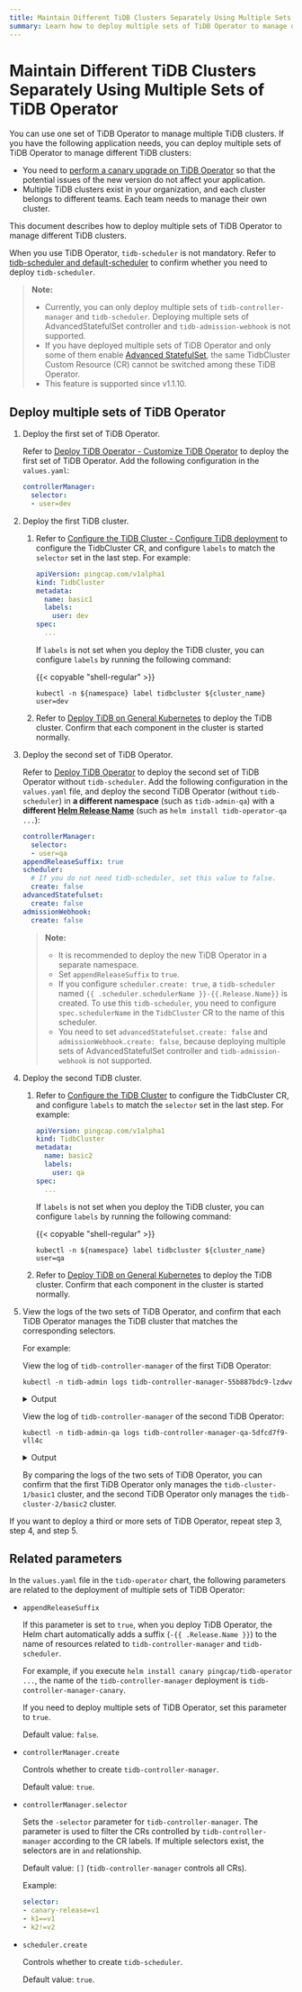 ```yaml
---
title: Maintain Different TiDB Clusters Separately Using Multiple Sets of TiDB Operator
summary: Learn how to deploy multiple sets of TiDB Operator to manage different TiDB clusters.
---
```


# Maintain Different TiDB Clusters Separately Using Multiple Sets of TiDB Operator

You can use one set of TiDB Operator to manage multiple TiDB clusters. If you have the following application needs, you can deploy multiple sets of TiDB Operator to manage different TiDB clusters:

- You need to [perform a canary upgrade on TiDB Operator](canary-upgrade-tidb-operator.md) so that the potential issues of the new version do not affect your application.
- Multiple TiDB clusters exist in your organization, and each cluster belongs to different teams. Each team needs to manage their own cluster.

This document describes how to deploy multiple sets of TiDB Operator to manage different TiDB clusters.

When you use TiDB Operator, `tidb-scheduler` is not mandatory. Refer to [tidb-scheduler and default-scheduler](tidb-scheduler.md#tidb-scheduler-and-default-scheduler) to confirm whether you need to deploy `tidb-scheduler`.

> **Note:**
>
> - Currently, you can only deploy multiple sets of `tidb-controller-manager` and `tidb-scheduler`. Deploying multiple sets of AdvancedStatefulSet controller and `tidb-admission-webhook` is not supported.
> - If you have deployed multiple sets of TiDB Operator and only some of them enable [Advanced StatefulSet](advanced-statefulset.md), the same TidbCluster Custom Resource (CR) cannot be switched among these TiDB Operator.
> - This feature is supported since v1.1.10.

## Deploy multiple sets of TiDB Operator

1. Deploy the first set of TiDB Operator.

    Refer to [Deploy TiDB Operator - Customize TiDB Operator](deploy-tidb-operator.md#customize-tidb-operator) to deploy the first set of TiDB Operator. Add the following configuration in the `values.yaml`:

    ```yaml
    controllerManager:
      selector:
      - user=dev
    ```

2. Deploy the first TiDB cluster.

    1. Refer to [Configure the TiDB Cluster - Configure TiDB deployment](configure-a-tidb-cluster.md#configure-tidb-deployment) to configure the TidbCluster CR, and configure `labels` to match the `selector` set in the last step. For example:

        ```yaml
        apiVersion: pingcap.com/v1alpha1
        kind: TidbCluster
        metadata:
          name: basic1
          labels:
            user: dev
        spec:
          ...
        ```

        If `labels` is not set when you deploy the TiDB cluster, you can configure `labels` by running the following command:

        {{< copyable "shell-regular" >}}

        ```shell
        kubectl -n ${namespace} label tidbcluster ${cluster_name} user=dev
        ```

    2. Refer to [Deploy TiDB on General Kubernetes](deploy-on-general-kubernetes.md) to deploy the TiDB cluster. Confirm that each component in the cluster is started normally.

3. Deploy the second set of TiDB Operator.

    Refer to [Deploy TiDB Operator](deploy-tidb-operator.md) to deploy the second set of TiDB Operator without `tidb-scheduler`. Add the following configuration in the `values.yaml` file, and deploy the second TiDB Operator (without `tidb-scheduler`) in **a different namespace** (such as `tidb-admin-qa`) with a **different [Helm Release Name](https://helm.sh/docs/intro/using_helm/#three-big-concepts)** (such as `helm install tidb-operator-qa ...`):

    ```yaml
    controllerManager:
      selector:
      - user=qa
    appendReleaseSuffix: true
    scheduler:
      # If you do not need tidb-scheduler, set this value to false.
      create: false
    advancedStatefulset:
      create: false
    admissionWebhook:
      create: false
    ```

    > **Note:**
    >
    > * It is recommended to deploy the new TiDB Operator in a separate namespace.
    > * Set `appendReleaseSuffix` to `true`.
    > * If you configure `scheduler.create: true`, a `tidb-scheduler` named `{{ .scheduler.schedulerName }}-{{.Release.Name}}` is created. To use this `tidb-scheduler`, you need to configure `spec.schedulerName` in the `TidbCluster` CR to the name of this scheduler.
    > * You need to set `advancedStatefulset.create: false` and `admissionWebhook.create: false`, because deploying multiple sets of AdvancedStatefulSet controller and `tidb-admission-webhook` is not supported.

4. Deploy the second TiDB cluster.

    1. Refer to [Configure the TiDB Cluster](configure-a-tidb-cluster.md) to configure the TidbCluster CR, and configure `labels` to match the `selector` set in the last step. For example:

        ```yaml
        apiVersion: pingcap.com/v1alpha1
        kind: TidbCluster
        metadata:
          name: basic2
          labels:
            user: qa
        spec:
          ...
        ```

        If `labels` is not set when you deploy the TiDB cluster, you can configure `labels` by running the following command:

        {{< copyable "shell-regular" >}}

        ```shell
        kubectl -n ${namespace} label tidbcluster ${cluster_name} user=qa
        ```

    2. Refer to [Deploy TiDB on General Kubernetes](deploy-on-general-kubernetes.md) to deploy the TiDB cluster. Confirm that each component in the cluster is started normally.

5. View the logs of the two sets of TiDB Operator, and confirm that each TiDB Operator manages the TiDB cluster that matches the corresponding selectors.

    For example:

    View the log of `tidb-controller-manager` of the first TiDB Operator:

    ```shell
    kubectl -n tidb-admin logs tidb-controller-manager-55b887bdc9-lzdwv
    ```

    <details>
    <summary>Output</summary>
    <pre><code>
    ...
    I0113 02:50:13.195779       1 main.go:69] FLAG: --selector="user=dev"
    ...
    I0113 02:50:32.409378       1 tidbcluster_control.go:69] TidbCluster: [tidb-cluster-1/basic1] updated successfully
    I0113 02:50:32.773635       1 tidbcluster_control.go:69] TidbCluster: [tidb-cluster-1/basic1] updated successfully
    I0113 02:51:00.294241       1 tidbcluster_control.go:69] TidbCluster: [tidb-cluster-1/basic1] updated successfully
    </code></pre>
    </details>

    View the log of `tidb-controller-manager` of the second TiDB Operator:

    ```shell
    kubectl -n tidb-admin-qa logs tidb-controller-manager-qa-5dfcd7f9-vll4c
    ```

    <details>
    <summary>Output</summary>
    <pre><code>
    ...
    I0113 02:50:13.195779       1 main.go:69] FLAG: --selector="user=qa"
    ...
    I0113 03:38:43.859387       1 tidbcluster_control.go:69] TidbCluster: [tidb-cluster-2/basic2] updated successfully
    I0113 03:38:45.060028       1 tidbcluster_control.go:69] TidbCluster: [tidb-cluster-2/basic2] updated successfully
    I0113 03:38:46.261045       1 tidbcluster_control.go:69] TidbCluster: [tidb-cluster-2/basic2] updated successfully
    </code></pre>
    </details>

    By comparing the logs of the two sets of TiDB Operator, you can confirm that the first TiDB Operator only manages the `tidb-cluster-1/basic1` cluster, and the second TiDB Operator only manages the `tidb-cluster-2/basic2` cluster.

If you want to deploy a third or more sets of TiDB Operator, repeat step 3, step 4, and step 5.

## Related parameters

In the `values.yaml` file in the `tidb-operator` chart, the following parameters are related to the deployment of multiple sets of TiDB Operator:

- `appendReleaseSuffix`

    If this parameter is set to `true`, when you deploy TiDB Operator, the Helm chart automatically adds a suffix (`-{{ .Release.Name }}`) to the name of resources related to `tidb-controller-manager` and `tidb-scheduler`.

    For example, if you execute `helm install canary pingcap/tidb-operator ...`, the name of the `tidb-controller-manager` deployment is `tidb-controller-manager-canary`.

    If you need to deploy multiple sets of TiDB Operator, set this parameter to `true`.

    Default value: `false`.

- `controllerManager.create`

    Controls whether to create `tidb-controller-manager`.

    Default value: `true`.

- `controllerManager.selector`

    Sets the `-selector` parameter for `tidb-controller-manager`. The parameter is used to filter the CRs controlled by `tidb-controller-manager` according to the CR labels. If multiple selectors exist, the selectors are in `and` relationship.

    Default value: `[]` (`tidb-controller-manager` controls all CRs).

    Example:

    ```yaml
    selector:
    - canary-release=v1
    - k1==v1
    - k2!=v2
    ```

- `scheduler.create`

    Controls whether to create `tidb-scheduler`.

    Default value: `true`.

